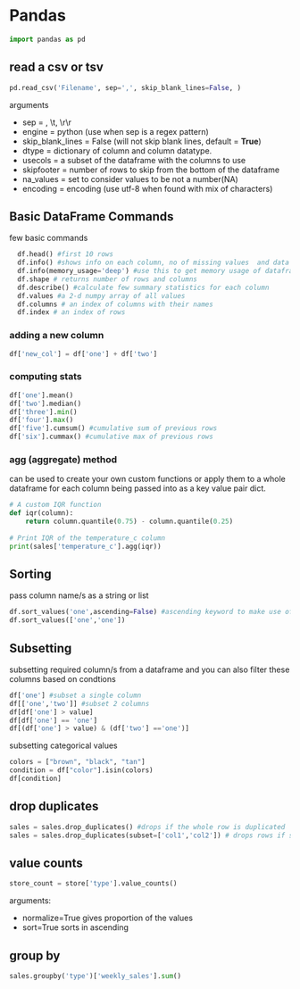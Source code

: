 # Pandas
``` python
import pandas as pd
```

## read a csv or tsv
``` python
pd.read_csv('Filename', sep=',', skip_blank_lines=False, )
```
arguments

- sep = , \t, \r\r 
- engine = python (use when sep is a regex pattern)
- skip_blank_lines = False (will not skip blank lines, default = **True**)
- dtype  = dictionary of column and column datatype.
- usecols = a subset of the dataframe with the columns to use
- skipfooter = number of rows to skip from the bottom of the dataframe
- na_values =  set to consider values to be not a number(NA)
- encoding = encoding (use utf-8 when found with mix of characters)


## Basic DataFrame Commands
few basic commands 
``` python
  df.head() #first 10 rows
  df.info() #shows info on each column, no of missing values  and data types
  df.info(memory_usage='deep') #use this to get memory usage of dataframe
  df.shape # returns number of rows and columns
  df.describe() #calculate few summary statistics for each column
  df.values #a 2-d numpy array of all values
  df.columns # an index of columns with their names
  df.index # an index of rows
```

### adding a new column

``` python
df['new_col'] = df['one'] + df['two'] 
```
### computing stats

``` python
df['one'].mean()
df['two'].median()
df['three'].min()
df['four'].max()
df['five'].cumsum() #cumulative sum of previous rows 
df['six'].cummax() #cumulative max of previous rows
```
### agg (aggregate) method
can be used to create your own custom functions or apply them to a whole dataframe for each column being passed into as a key value pair dict.
``` python
# A custom IQR function
def iqr(column):
    return column.quantile(0.75) - column.quantile(0.25)
    
# Print IQR of the temperature_c column
print(sales['temperature_c'].agg(iqr))
```

## Sorting
pass column name/s as a string or list 
``` python
df.sort_values('one',ascending=False) #ascending keyword to make use of ordering 
df.sort_values(['one','one'])
```

## Subsetting
subsetting required column/s from a dataframe and you can also filter these columns based on condtions
``` python
df['one'] #subset a single column
df[['one','two']] #subset 2 columns 
df[df['one'] > value]
df[df['one'] == 'one']
df[(df['one'] > value) & (df['two'] =='one')]

```

subsetting categorical values 
``` python
colors = ["brown", "black", "tan"]
condition = df["color"].isin(colors)
df[condition]
```

## drop duplicates
``` python
sales = sales.drop_duplicates() #drops if the whole row is duplicated
sales = sales.drop_duplicates(subset=['col1','col2']) # drops rows if subset columns are duplicate
```

## value counts
``` python
store_count = store['type'].value_counts()
```
arguments:
- normalize=True gives proportion of the values
- sort=True sorts in ascending

## group by
``` python
sales.groupby('type')['weekly_sales'].sum()
```